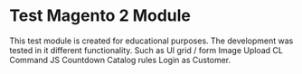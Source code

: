 # Test Magento 2 Module
This test module is created for educational purposes.
The development was tested in it
different functionality.
Such as UI grid / form Image Upload CL Command JS Countdown Catalog rules Login as Customer.
